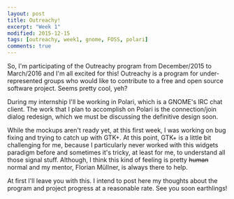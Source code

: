 ```yaml
---
layout: post
title: Outreachy!
excerpt: "Week 1"
modified: 2015-12-15
tags: [outreachy, week1, gnome, FOSS, polari]
comments: true
---
```


<!-- <section id="table-of-contents" class="toc">
  <header>
    <h3>Overview</h3>
  </header>
<div id="drawer" markdown="1">
*  Auto generated table of contents
{:toc}
</div>
</section> --><!-- /#table-of-contents -->
  <p>So, I'm participating of the Outreachy program from December/2015 to March/2016 and I'm all excited for this! Outreachy is a program for under-represented groups who would like to contribute to a free and open source software project. Seems pretty cool, yeh?</p>

  <p>During my internship I'll be working in Polari, which is a GNOME's IRC chat client. The work that I plan to accomplish on Polari is the connection/join dialog redesign, which we must be discussing the definitive design soon.</p>

  <p>While the mockups aren't ready yet, at this first week, I was working on bug fixing and trying to catch up with GTK+. At this point, GTK+ is a little bit challenging for me, because I particularly never worked with this widgets paradigm before and sometimes it's tricky, at least for me, to understand all those signal stuff. Although, I think this kind of feeling is pretty <s>human</s> normal and my mentor, Florian Müllner, is always there to help.</p>

  <p>At first I'll leave you with this. I intend to post here my thoughts about the program and project progress at a reasonable rate. See you soon earthlings!</p>